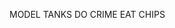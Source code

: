 MODEL TANKS DO CRIME EAT CHIPS

<!---
BurroDiablo/BurroDiablo is a ✨ special ✨ repository because its `README.md` (this file) appears on your GitHub profile.
You can click the Preview link to take a look at your changes.
--->
